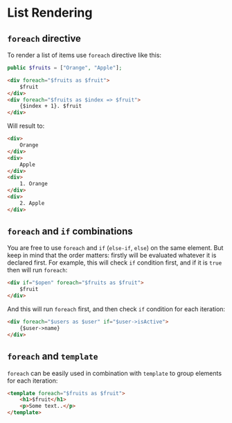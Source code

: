 # List Rendering

## `foreach` directive

To render a list of items use `foreach` directive like this:

```php
public $fruits = ["Orange", "Apple"];
```

```html
<div foreach="$fruits as $fruit">
    $fruit
</div>
<div foreach="$fruits as $index => $fruit">
    {$index + 1}. $fruit
</div>
```

Will result to:

```html
<div>
    Orange
</div>
<div>
    Apple
</div>
<div>
    1. Orange
</div>
<div>
    2. Apple
</div>
```

## `foreach` and `if` combinations

You are free to use `foreach` and `if` (`else-if`, `else`) on the same element. But keep in mind that the order matters: firstly will be evaluated whatever it is declared first. For example, this will check `if` condition first, and if it is `true` then will run `foreach`:

```html
<div if="$open" foreach="$fruits as $fruit">
    $fruit
</div>
```

And this will run `foreach` first, and then check `if` condition for each iteration:

```html
<div foreach="$users as $user" if="$user->isActive">
    {$user->name}
</div>
```

## `foreach` and `template`

`foreach` can be easily used in combination with `template` to group elements for each iteration:

```html
<template foreach="$fruits as $fruit">
    <h1>$fruit</h1>
    <p>Some text..</p>
</template>
```